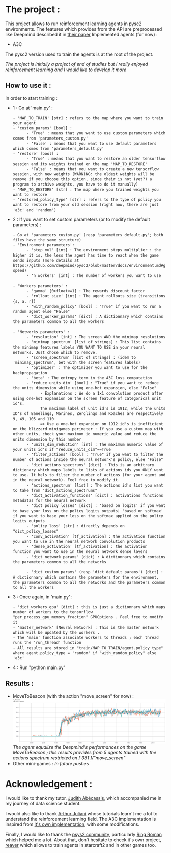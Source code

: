 # The project :
This project allows to run reinforcement learning agents in pysc2 environments.
The features which provides from the API are preprocessed like Deepmind described it in [their paper](https://arxiv.org/abs/1708.04782)
Implemented agents (for now) :
- A3C

The pysc2 version used to train the agents is at the root of the project.

*The project is initially a project of end of studies but I really enjoyed reinforcement learning and I would like to develop it more*

## How to use it :
In order to start training :
- 1 : Go at 'main.py' :

      - 'MAP_TO_TRAIN' [str] : refers to the map where you want to train your agent
      - 'custom_params' [bool] :
            - 'True' : means that you want to use custom parameters which comes from 'parameters_custom.py'
            - 'False' : means that you want to use default parameters which comes from 'parameters_default.py'
      - 'restore' [bool] :
            - 'True' : means that you want to restore an older tensorflow session and its weights trained on the map 'MAP_TO_RESTORE'
            - 'False' : means that you want to create a new tensorflow session, with new weights (WARNING: the oldest weights will be remove if you choose this option, since their is not (yet?) a program to archive weights, you have to do it manually)
      - 'MAP_TO_RESTORE' [str] : The map where you trained weights you want to restore
      - 'restored_policy_type' [str] : refers to the type of policy you want to restore from your old session (right now, there are just 'a3c' and 'random')

- 2 : If you want to set custom parameters (or to modify the default parameters) :

      - Go at 'parameters_custom.py' (resp 'parameters_default.py'; both files have the same structure)
      - 'Environment parameters':
            - 'step_mul' [int] : The environment steps multiplier : the higher it is, the less the agent has time to react when the game sends inputs (more details at https://github.com/deepmind/pysc2/blob/master/docs/environment.md#game-speed)
            - 'n_workers' [int] : The number of workers you want to use

      - 'Workers parameters' :
            - 'gamma' [0>float<=1] : The rewards discount factor
            - 'rollout_size' [int] : The agent rollouts size (transitions {s, a, r})
            - 'with_random_policy' [bool] : "True" if you want to run a random agent else "False"
            - 'dict_worker_params' [dict] : A dictionnary which contains the parameters common to all the workers

      - 'Networks parameters' :
            - 'resolution' [int] : The screen AND the minimap resolutions
            - 'minimap_spectrum' [list of strings] : This list contains the minimap features labels YOU WANT TO USE in your neural networks. Just chose which to remove.
            - 'screen_spectrum' [list of strings] : (idem to 'minimap_spectrum', bet with the screen features labels)
            - 'optimizer' : The optimizer you want to use for the backpropagation
            - 'beta' : The entropy term in the A3C loss computation
            - 'reduce_units_dim' [bool] : "True" if you want to reduce the units dimension while using one-hot expansion, else "False"
                  - Explanations : We do a 1x1 convolution product after using one-hot expansion on the screen feature of categorical unit id's.
                  The maximum label of unit id's is 1912, while the units ID's of Banelings, Marines, Zerglings and Roaches are respectively 9, 49, 105 and 110
                  => Use a one-hot expansion on 1912 id's is inefficient on the blizzard minigames perimeter : If you use a custom map with other units, check your maximum id numeric value and reduce the units dimension by this number
            - 'units_dim_reduction' [int] : The maximum numeric value of your units id's if "reduce_units_dim"==True
            - 'filter_actions' [bool] : "True" if you want to filter the number of actions inside the neural network's policy, else "False"
            - 'dict_actions_spectrums' [dict] : This is an arbitrary dictionary which maps labels to lists of actions ids you ONLY want to use. It hels to filter the number of actions (for your agent and in the neural network). Feel free to modify it.
            - 'actions_spectrum' [list] : The actions id's list you want to take from "dict_actions_spectrums"
            - 'dict_activation_functions' [dict] : activations functions metadatas for the neural network
            - 'dict_policy_losses' [dict] : 'based_on_logits' if you want to base your loss on the policy logits outputs| 'based_on_softmax' if you want to base your loss on the softmax applied on the policy logits outputs
            - 'policy_loss' [str] : directly depends on "dict_policy_losses"
            - 'conv_activation' [tf_activation] : the activation function you want to use in the neural network convolution products
            - 'dense_activation' [tf_activation] : the activation function you want to use in the neural network dense layers
            - 'dict_network_params' [dict] : A dictionnary which contains the parameters common to all the networks

            - 'dict_custom_params' (resp 'dict_default_params') [dict] : A dictionnary which contains the parameters for the environment, the parameters common to all the networks and the parameters common to all the workers


- 3 : Once again, in 'main.py' :

      - 'dict_workers_gpu' [dict] : this is just a dictionnary which maps number of workers to the tensorflow "per_process_gpu_memory_fraction" GPUOptions . Feel free to modify it
      - 'master_network' [Neural Network] : This is the master network which will be updated by the workers .
      - The 'main' function associate workers to threads ; each thread runs the 'run_thread' function
      - All results are stored in "train/MAP_TO_TRAIN/agent.policy_type" where agent.policy_type = 'random' if "with_random_policy" else 'a3c'

- 4 : Run "python main.py"

## Results :
- MoveToBeacon (with the action "move_screen" for now) :
![alt text](https://github.com/E-tanok/projects_pictures/blob/master/ReinforcementLearning/starcraft_2_pysc2/a3c/a3c_5_workers_action_move_screen.png)
*The agent equalize the Deepmind's performances on the game MoveToBeacon ; this results provides from 5 agents trained with the actions spectrum restricted on ['331']/"move_screen"*
- Other mini-games :
*In future pushes*


# Acknowledgement :

I would like to thank my tutor, [Judith Abécassis](bit.ly/judith_abecassis), which accompanied me in my journey of data science student.

I would also like to thank [Arthur Juliani](https://twitter.com/awjuliani) whose tutorials learn't me a lot to understand the reinforcement learning field. The A3C implementation is inspired from  [it's own implementation](http://bit.ly/a_jul_a3c), with some modifications.

Finally, I would like to thank the [psys2 community](bit.ly/discord_pysc2), particularly [Ring Roman](https://github.com/inoryy) which helped me a lot. About that, don't hesitate to check it's own project, [reaver](https://github.com/inoryy/reaver-pysc2) which allows to train agents in starcraft2 and in other games too.
